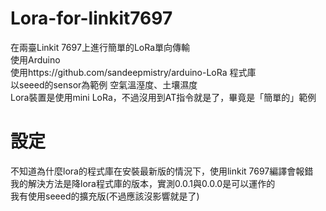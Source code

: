 # Lora-for-linkit7697

在兩臺Linkit 7697上進行簡單的LoRa單向傳輸\
使用Arduino\
使用https://github.com/sandeepmistry/arduino-LoRa 程式庫\
以seeed的sensor為範例 空氣溫溼度、土壤濕度\
Lora裝置是使用mini LoRa，不過沒用到AT指令就是了，畢竟是「簡單的」範例

# 設定

不知道為什麼lora的程式庫在安裝最新版的情況下，使用linkit 7697編譯會報錯\
我的解決方法是降lora程式庫的版本，實測0.0.1與0.0.0是可以運作的\
我有使用seeed的擴充版(不過應該沒影響就是了)
